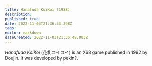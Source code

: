```yaml
---
title: Hanafuda KoiKoi (1988)
description: 
published: true
date: 2022-11-03T21:36:33.398Z
tags: 
editor: markdown
dateCreated: 2022-11-03T21:35:48.003Z
---
```


_Hanafuda KoiKoi_ (<span lang='ja'>花札コイコイ</span>) is an X68 game published in 1992 by Doujin.
It was developed by pekin?.
